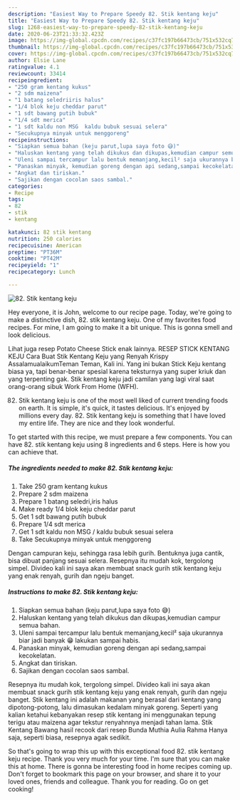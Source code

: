 ```yaml
---
description: "Easiest Way to Prepare Speedy 82. Stik kentang keju"
title: "Easiest Way to Prepare Speedy 82. Stik kentang keju"
slug: 1268-easiest-way-to-prepare-speedy-82-stik-kentang-keju
date: 2020-06-23T21:33:32.423Z
image: https://img-global.cpcdn.com/recipes/c37fc197b66473cb/751x532cq70/82-stik-kentang-keju-foto-resep-utama.jpg
thumbnail: https://img-global.cpcdn.com/recipes/c37fc197b66473cb/751x532cq70/82-stik-kentang-keju-foto-resep-utama.jpg
cover: https://img-global.cpcdn.com/recipes/c37fc197b66473cb/751x532cq70/82-stik-kentang-keju-foto-resep-utama.jpg
author: Elsie Lane
ratingvalue: 4.1
reviewcount: 33414
recipeingredient:
- "250 gram kentang kukus"
- "2 sdm maizena"
- "1 batang seledriiris halus"
- "1/4 blok keju cheddar parut"
- "1 sdt bawang putih bubuk"
- "1/4 sdt merica"
- "1 sdt kaldu non MSG  kaldu bubuk sesuai selera"
- "Secukupnya minyak untuk menggoreng"
recipeinstructions:
- "Siapkan semua bahan (keju parut,lupa saya foto 😅)"
- "Haluskan kentang yang telah dikukus dan dikupas,kemudian campur semua bahan."
- "Uleni sampai tercampur lalu bentuk memanjang,kecil² saja ukurannya biar jadi banyak 😁 lakukan sampai habis."
- "Panaskan minyak, kemudian goreng dengan api sedang,sampai kecokelatan."
- "Angkat dan tiriskan."
- "Sajikan dengan cocolan saos sambal."
categories:
- Recipe
tags:
- 82
- stik
- kentang

katakunci: 82 stik kentang 
nutrition: 250 calories
recipecuisine: American
preptime: "PT36M"
cooktime: "PT42M"
recipeyield: "1"
recipecategory: Lunch

---
```



![82. Stik kentang keju](https://img-global.cpcdn.com/recipes/c37fc197b66473cb/751x532cq70/82-stik-kentang-keju-foto-resep-utama.jpg)

Hey everyone, it is John, welcome to our recipe page. Today, we're going to make a distinctive dish, 82. stik kentang keju. One of my favorites food recipes. For mine, I am going to make it a bit unique. This is gonna smell and look delicious.

Lihat juga resep Potato Cheese Stick enak lainnya. RESEP STICK KENTANG KEJU Cara Buat Stik Kentang Keju yang Renyah Krispy AssalamualaikumTeman Teman, Kali ini. Yang ini bukan Stick Keju kentang biasa ya, tapi benar-benar spesial karena teksturnya yang super kriuk dan yang terpenting gak. Stik kentang keju jadi camilan yang lagi viral saat orang-orang sibuk Work From Home (WFH).

82. Stik kentang keju is one of the most well liked of current trending foods on earth. It is simple, it's quick, it tastes delicious. It's enjoyed by millions every day. 82. Stik kentang keju is something that I have loved my entire life. They are nice and they look wonderful.


To get started with this recipe, we must prepare a few components. You can have 82. stik kentang keju using 8 ingredients and 6 steps. Here is how you can achieve that.

<!--inarticleads1-->

##### The ingredients needed to make 82. Stik kentang keju:

1. Take 250 gram kentang kukus
1. Prepare 2 sdm maizena
1. Prepare 1 batang seledri,iris halus
1. Make ready 1/4 blok keju cheddar parut
1. Get 1 sdt bawang putih bubuk
1. Prepare 1/4 sdt merica
1. Get 1 sdt kaldu non MSG / kaldu bubuk sesuai selera
1. Take Secukupnya minyak untuk menggoreng


Dengan campuran keju, sehingga rasa lebih gurih. Bentuknya juga cantik, bisa dibuat panjang sesuai selera. Resepnya itu mudah kok, tergolong simpel. Divideo kali ini saya akan membuat snack gurih stik kentang keju yang enak renyah, gurih dan ngeju banget. 

<!--inarticleads2-->

##### Instructions to make 82. Stik kentang keju:

1. Siapkan semua bahan (keju parut,lupa saya foto 😅)
1. Haluskan kentang yang telah dikukus dan dikupas,kemudian campur semua bahan.
1. Uleni sampai tercampur lalu bentuk memanjang,kecil² saja ukurannya biar jadi banyak 😁 lakukan sampai habis.
1. Panaskan minyak, kemudian goreng dengan api sedang,sampai kecokelatan.
1. Angkat dan tiriskan.
1. Sajikan dengan cocolan saos sambal.


Resepnya itu mudah kok, tergolong simpel. Divideo kali ini saya akan membuat snack gurih stik kentang keju yang enak renyah, gurih dan ngeju banget. Stik kentang ini adalah makanan yang berasal dari kentang yang dipotong-potong, lalu dimasukan kedalam minyak goreng. Seperti yang kalian ketahui kebanyakan resep stik kentang ini menggunakan tepung terigu atau maizena agar tekstur renyahnnya menjadi tahan lama. Stik Kentang Bawang hasil recook dari resep Bunda Muthia Aulia Rahma Hanya saja, seperti biasa, resepnya agak sedikit. 

So that's going to wrap this up with this exceptional food 82. stik kentang keju recipe. Thank you very much for your time. I'm sure that you can make this at home. There is gonna be interesting food in home recipes coming up. Don't forget to bookmark this page on your browser, and share it to your loved ones, friends and colleague. Thank you for reading. Go on get cooking!
